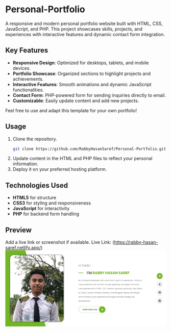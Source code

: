 # Personal-Portfolio

A responsive and modern personal portfolio website built with HTML, CSS, JavaScript, and PHP. This project showcases skills, projects, and experiences with interactive features and dynamic contact form integration.

## Key Features

- **Responsive Design**: Optimized for desktops, tablets, and mobile devices.
- **Portfolio Showcase**: Organized sections to highlight projects and achievements.
- **Interactive Features**: Smooth animations and dynamic JavaScript functionalities.
- **Contact Form**: PHP-powered form for sending inquiries directly to email.
- **Customizable**: Easily update content and add new projects.

Feel free to use and adapt this template for your own portfolio!

## Usage

1. Clone the repository.
   ```bash
   git clone https://github.com/RabbyHasanSaref/Personal-Portfolio.git
   ```
2. Update content in the HTML and PHP files to reflect your personal information.
3. Deploy it on your preferred hosting platform.

## Technologies Used

- **HTML5** for structure
- **CSS3** for styling and responsiveness
- **JavaScript** for interactivity
- **PHP** for backend form handling

## Preview

Add a live link or screenshot if available.
Live Link: (https://rabby-hasan-saref.netlify.app/)
![Portfolio Preview](img/rabby-hasan-saref-netlify-app.png)